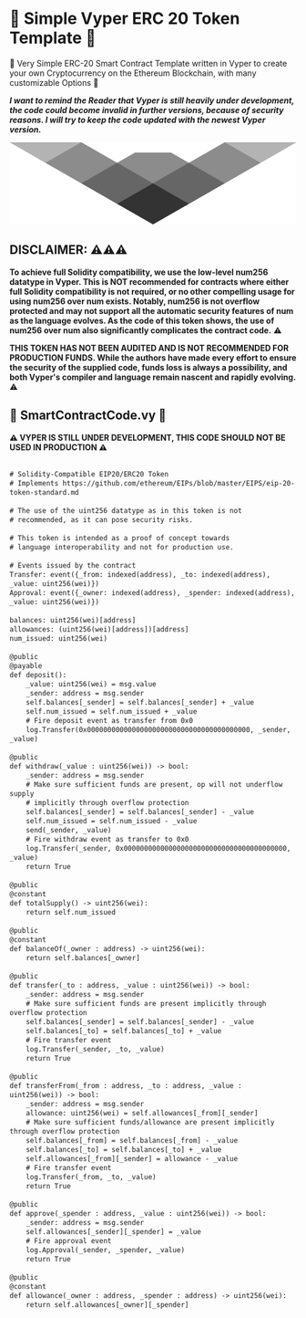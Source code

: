 # 🐍 Simple Vyper ERC 20 Token Template 🐍
🐍 Very Simple ERC-20 Smart Contract Template written in Vyper to create your own Cryptocurrency on the Ethereum Blockchain, with many customizable Options 📝

***I want to remind the Reader that Vyper is still heavily under development, the code could become invalid in further versions, because of security reasons. I will try to keep the code updated with the newest Vyper version.***

<img src="Images/vyper.svg" width="100%" height="144">

## DISCLAIMER: ⚠️⚠️⚠️

**To achieve full Solidity compatibility, we use the low-level num256 datatype in Vyper. This is NOT recommended for contracts where either full Solidity compatibility is not required, or no other compelling usage for using num256 over num exists. Notably, num256 is not overflow protected and may not support all the automatic security features of num as the language evolves. As the code of this token shows, the use of num256 over num also significantly complicates the contract code.** ⚠️

**THIS TOKEN HAS NOT BEEN AUDITED AND IS NOT RECOMMENDED FOR PRODUCTION FUNDS. While the authors have made every effort to ensure the security of the supplied code, funds loss is always a possibility, and both Vyper's compiler and language remain nascent and rapidly evolving.** ⚠️

## 📝 SmartContractCode.vy 🐍 
**⚠️ VYPER IS STILL UNDER DEVELOPMENT, THIS CODE SHOULD NOT BE USED IN PRODUCTION ⚠️**

```

# Solidity-Compatible EIP20/ERC20 Token
# Implements https://github.com/ethereum/EIPs/blob/master/EIPS/eip-20-token-standard.md

# The use of the uint256 datatype as in this token is not
# recommended, as it can pose security risks.

# This token is intended as a proof of concept towards
# language interoperability and not for production use.

# Events issued by the contract
Transfer: event({_from: indexed(address), _to: indexed(address), _value: uint256(wei)})
Approval: event({_owner: indexed(address), _spender: indexed(address), _value: uint256(wei)})

balances: uint256(wei)[address]
allowances: (uint256(wei)[address])[address]
num_issued: uint256(wei)

@public
@payable
def deposit():
    _value: uint256(wei) = msg.value
    _sender: address = msg.sender
    self.balances[_sender] = self.balances[_sender] + _value
    self.num_issued = self.num_issued + _value
    # Fire deposit event as transfer from 0x0
    log.Transfer(0x0000000000000000000000000000000000000000, _sender, _value)

@public
def withdraw(_value : uint256(wei)) -> bool:
    _sender: address = msg.sender
    # Make sure sufficient funds are present, op will not underflow supply
    # implicitly through overflow protection
    self.balances[_sender] = self.balances[_sender] - _value
    self.num_issued = self.num_issued - _value
    send(_sender, _value)
    # Fire withdraw event as transfer to 0x0
    log.Transfer(_sender, 0x0000000000000000000000000000000000000000, _value)
    return True

@public
@constant
def totalSupply() -> uint256(wei):
    return self.num_issued

@public
@constant
def balanceOf(_owner : address) -> uint256(wei):
    return self.balances[_owner]

@public
def transfer(_to : address, _value : uint256(wei)) -> bool:
    _sender: address = msg.sender
    # Make sure sufficient funds are present implicitly through overflow protection
    self.balances[_sender] = self.balances[_sender] - _value
    self.balances[_to] = self.balances[_to] + _value
    # Fire transfer event
    log.Transfer(_sender, _to, _value)
    return True

@public
def transferFrom(_from : address, _to : address, _value : uint256(wei)) -> bool:
    _sender: address = msg.sender
    allowance: uint256(wei) = self.allowances[_from][_sender]
    # Make sure sufficient funds/allowance are present implicitly through overflow protection
    self.balances[_from] = self.balances[_from] - _value
    self.balances[_to] = self.balances[_to] + _value
    self.allowances[_from][_sender] = allowance - _value
    # Fire transfer event
    log.Transfer(_from, _to, _value)
    return True

@public
def approve(_spender : address, _value : uint256(wei)) -> bool:
    _sender: address = msg.sender
    self.allowances[_sender][_spender] = _value
    # Fire approval event
    log.Approval(_sender, _spender, _value)
    return True

@public
@constant
def allowance(_owner : address, _spender : address) -> uint256(wei):
    return self.allowances[_owner][_spender]

```
